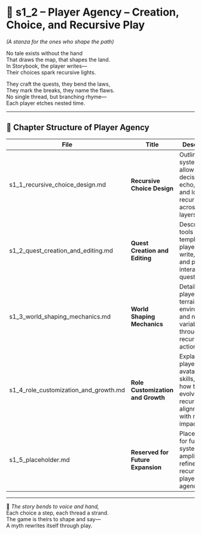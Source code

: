 <!-- Save to: shagi_archives/appendices/appendix_g_shagi_projects/part_04_storybook_game/s1_2_index_of_player_agency.md -->

# 📘 s1_2 – Player Agency – Creation, Choice, and Recursive Play  
*(A stanza for the ones who shape the path)*

No tale exists without the hand  
That draws the map, that shapes the land.  
In Storybook, the player writes—  
Their choices spark recursive lights.  

They craft the quests, they bend the laws,  
They mark the breaks, they name the flaws.  
No single thread, but branching rhyme—  
Each player etches nested time.

---

## 🧭 Chapter Structure of Player Agency

| File | Title | Description |
|------|-------|-------------|
| s1_1_recursive_choice_design.md | **Recursive Choice Design** | Outlines the systems that allow player decisions to echo, branch, and loop recursively across game layers. |
| s1_2_quest_creation_and_editing.md | **Quest Creation and Editing** | Describes tools and templates for players to write, revise, and publish interactive quests. |
| s1_3_world_shaping_mechanics.md | **World Shaping Mechanics** | Details how players alter terrain, environments, and narrative variables through recursive actions. |
| s1_4_role_customization_and_growth.md | **Role Customization and Growth** | Explains player avatars, roles, skills, and how these evolve in recursive alignment with narrative impact. |
| s1_5_placeholder.md | **Reserved for Future Expansion** | Placeholder for future systems that amplify or refine recursive player agency. |

---

📜 *The story bends to voice and hand,*  
Each choice a step, each thread a strand.  
The game is theirs to shape and say—  
A myth rewrites itself through play.
